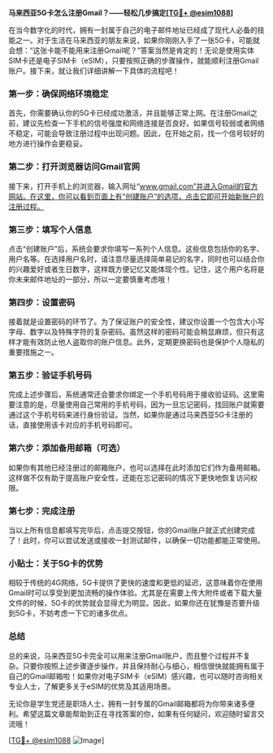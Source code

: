 **马来西亚5G卡怎么注册Gmail？——轻松几步搞定[[TG💪+ @esim1088](https://t.me/s/esim1088)]**

在当今数字化的时代，拥有一封属于自己的电子邮件地址已经成了现代人必备的技能之一。对于生活在马来西亚的朋友来说，如果你刚刚入手了一张5G卡，可能就会想：“这张卡能不能用来注册Gmail呢？”答案当然是肯定的！无论是使用实体SIM卡还是电子SIM卡（eSIM），只要按照正确的步骤操作，就能顺利注册Gmail账户。接下来，就让我们详细讲解一下具体的流程吧！

### 第一步：确保网络环境稳定

首先，你需要确认你的5G卡已经成功激活，并且能够正常上网。在注册Gmail之前，建议先检查一下手机的信号强度和网络连接是否良好。如果信号较弱或者网络不稳定，可能会导致注册过程中出现问题。因此，在开始之前，找一个信号较好的地方进行操作会更稳妥。

### 第二步：打开浏览器访问Gmail官网

接下来，打开手机上的浏览器，输入网址“www.gmail.com”并进入Gmail的官方网站。在这里，你可以看到页面上有“创建账户”的选项，点击它即可开始新账户的注册过程。

### 第三步：填写个人信息

点击“创建账户”后，系统会要求你填写一系列个人信息。这些信息包括你的名字、用户名等。在选择用户名时，请注意尽量选择简单易记的名字，同时也可以结合你的兴趣爱好或者生日数字，这样既方便记忆又能体现个性。记住，这个用户名将是你未来邮件地址的一部分，所以一定要慎重考虑哦！

### 第四步：设置密码

接着就是设置密码的环节了。为了保证账户的安全性，建议你设置一个包含大小写字母、数字以及特殊字符的复杂密码。虽然这样的密码可能会稍显麻烦，但只有这样才能有效防止他人盗取你的账户信息。此外，定期更换密码也是保护个人隐私的重要措施之一。

### 第五步：验证手机号码

完成上述步骤后，系统通常还会要求你绑定一个手机号码用于接收验证码。这里需要注意的是，尽量使用自己常用的手机号码，因为一旦忘记密码，找回账户就需要通过这个手机号码来进行身份验证。当然，如果你是通过马来西亚5G卡注册的话，直接使用该卡对应的手机号码即可。

### 第六步：添加备用邮箱（可选）

如果你有其他已经注册过的邮箱账户，也可以选择在此时添加它们作为备用邮箱。这样做不仅有助于提高账户安全性，还能在忘记密码的情况下更快地恢复访问权限。

### 第七步：完成注册

当以上所有信息都填写完毕后，点击提交按钮，你的Gmail账户就正式创建完成了！此时，你可以尝试发送或接收一封测试邮件，以确保一切功能都能正常使用。

### 小贴士：关于5G卡的优势

相较于传统的4G网络，5G卡提供了更快的速度和更低的延迟，这意味着你在使用Gmail时可以享受到更加流畅的操作体验。尤其是在需要上传大附件或者下载大量文件的时候，5G卡的优势就会显得尤为明显。因此，如果你还在犹豫是否要升级到5G卡，不妨考虑一下它的诸多优点。

### 总结

总的来说，马来西亚5G卡完全可以用来注册Gmail账户，而且整个过程并不复杂。只要你按照上述步骤逐步操作，并且保持耐心与细心，相信很快就能拥有属于自己的Gmail邮箱啦！如果你对电子SIM卡（eSIM）感兴趣，也可以随时咨询相关专业人士，了解更多关于eSIM的优势及其适用场景。

无论你是学生党还是职场人士，拥有一封专属的Gmail邮箱都将为你带来诸多便利。希望这篇文章能帮助到正在寻找答案的你，如果有任何疑问，欢迎随时留言交流哦！

[[TG💪+ @esim1088](https://t.me/s/esim1088) ![Image](https://i.postimg.cc/4NQfJmqS/Snipaste-2025-05-13-00-14-12.png)]